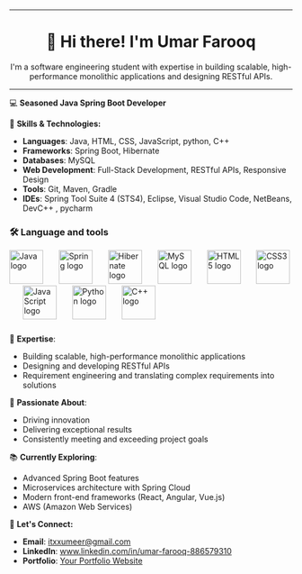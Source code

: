### <hr>

<h1 align="center">👋 Hi there! I'm Umar Farooq</h1>

<p align="center">I'm a software engineering student with expertise in building scalable, high-performance monolithic applications and designing RESTful APIs.</p>

<hr>


💻 **Seasoned Java Spring Boot Developer**

🌟 **Skills & Technologies:**
- **Languages**: Java, HTML, CSS, JavaScript, python, C++
- **Frameworks**: Spring Boot, Hibernate
- **Databases**: MySQL
- **Web Development**: Full-Stack Development, RESTful APIs, Responsive Design
- **Tools**: Git, Maven, Gradle
- **IDEs**: Spring Tool Suite 4 (STS4), Eclipse, Visual Studio Code, NetBeans, DevC++ , pycharm 

<h3 align="left">🛠 Language and tools</h3>

<div align="left">
  <img src="https://cdn.jsdelivr.net/gh/devicons/devicon/icons/java/java-original-wordmark.svg" height="60" alt="Java logo"  />
  <img width="20" />
  <img src="https://cdn.jsdelivr.net/gh/devicons/devicon/icons/spring/spring-original-wordmark.svg" height="60" alt="Spring logo"  />
  <img width="20" />
  <img src="https://cdn.jsdelivr.net/gh/devicons/devicon/icons/hibernate/hibernate-original-wordmark.svg" height="60" alt="Hibernate logo"  />
  <img width="20" />
  <img src="https://cdn.jsdelivr.net/gh/devicons/devicon/icons/mysql/mysql-original-wordmark.svg" height="60" alt="MySQL logo"  />
  <img width="20" />
  <img src="https://cdn.jsdelivr.net/gh/devicons/devicon/icons/html5/html5-original-wordmark.svg" height="60" alt="HTML5 logo"  />
  <img width="20" />
  <img src="https://cdn.jsdelivr.net/gh/devicons/devicon/icons/css3/css3-original-wordmark.svg" height="60" alt="CSS3 logo"  />
  <img width="20" />
  <img src="https://cdn.jsdelivr.net/gh/devicons/devicon/icons/javascript/javascript-original.svg" height="60" alt="JavaScript logo"  />
  <img width="20" />
  <img src="https://cdn.jsdelivr.net/gh/devicons/devicon/icons/python/python-original.svg" height="60" alt="Python logo"  />
  <img width="20" />
  <img src="https://cdn.jsdelivr.net/gh/devicons/devicon/icons/cplusplus/cplusplus-original.svg" height="60" alt="C++ logo"  />
</div>

### 






### 

### 


🔧 **Expertise**:
- Building scalable, high-performance monolithic applications
- Designing and developing RESTful APIs
- Requirement engineering and translating complex requirements into solutions

🚀 **Passionate About**:
- Driving innovation
- Delivering exceptional results
- Consistently meeting and exceeding project goals

📚 **Currently Exploring**:
- Advanced Spring Boot features
- Microservices architecture with Spring Cloud
- Modern front-end frameworks (React, Angular, Vue.js)
- AWS (Amazon Web Services)

💬 **Let's Connect:**
- **Email**: itxxumeer@gmail.com
- **LinkedIn**: www.linkedin.com/in/umar-farooq-886579310
- **Portfolio**: [Your Portfolio Website](https://yourportfolio.com)

